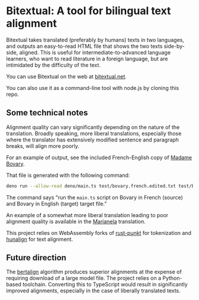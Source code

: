 # Bitextual: A tool for bilingual text alignment

Bitextual takes translated (preferably by humans) texts in two languages, and
outputs an easy-to-read HTML file that shows the two texts side-by-side,
aligned. This is useful for intermediate-to-advanced language learners, who want
to read literature in a foreign language, but are intimidated by the difficulty
of the text.

You can use Bitextual on the web at [bitextual.net](https://bitextual.net).

You can also use it as a command-line tool with node.js by
cloning this repo.

## Some technical notes

Alignment quality can vary significantly depending on the nature of the
translation. Broadly speaking, more liberal translations, especially those where
the translator has extensively modified sentence and paragraph breaks, will
align more poorly.

For an example of output, see the included French-English copy of
[Madame Bovary](https://htmlpreview.github.io/?https://github.com/wydengyre/bitextual/blob/main/packages/test/bovary.aligned.html).

That file is generated with the following command:

```sh
deno run --allow-read deno/main.ts test/bovary.french.edited.txt test/bovary.english.edited.txt > test/bovary.aligned.html
```

The command says "run the `main.ts` script on Bovary in French (source) and Bovary in English (target)
target file."

An example of a somewhat more liberal translation leading to poor alignment
quality is available in the
[Marianela](https://htmlpreview.github.io/?https://github.com/wydengyre/bitextual/blob/main/packages/test/marianela.aligned.html)
translation.

This project relies on WebAssembly forks of
[rust-punkt](https://github.com/wydengyre/rust-punkt) for tokenization and
[hunalign](https://github.com/wydengyre/hunalign) for text alignment.

## Future direction

The [bertalign](https://github.com/wydengyre/bertalign) algorithm produces
superior alignments at the expense of requiring download of a large model file.
The project relies on a Python-based toolchain. Converting this to TypeScript
would result in significantly improved alignments, especially in the case of
liberally translated texts.
